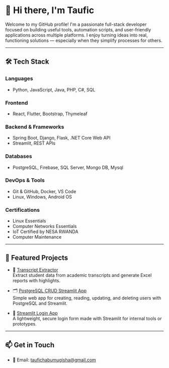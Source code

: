 # 👋 Hi there, I'm Taufic

Welcome to my GitHub profile! I'm a passionate full-stack developer focused on building useful tools, automation scripts, and user-friendly applications across multiple platforms. I enjoy turning ideas into real, functioning solutions — especially when they simplify processes for others.

---

## 🛠️ Tech Stack

### Languages
- Python, JavaScript, Java, PHP, C#, SQL

### Frontend
- React, Flutter, Bootstrap, Thymeleaf

### Backend & Frameworks
- Spring Boot, Django, Flask, .NET Core Web API
- Streamlit, REST APIs

### Databases
- PostgreSQL, Firebase, SQL Server, Mongo DB, Mysql

### DevOps & Tools
- Git & GitHub, Docker, VS Code
- Linux, Windows, Android OS

### Certifications
- Linux Essentials
- Computer Networks Essentials
- IoT Certified by NESA RWANDA
- Computer Maintenance

---

## 📌 Featured Projects

- 📄 [Transcript Extractor](https://github.com/taufich/transcript-extractor)  
  Extract student data from academic transcripts and generate Excel reports with highlights.

- 🗂️ [PostgreSQL CRUD Streamlit App](https://github.com/taufich/postgres-crud-app)  
  Simple web app for creating, reading, updating, and deleting users with PostgreSQL and Streamlit.

- 🔐 [Streamlit Login App](https://github.com/taufich/streamlit-login-app)  
  A lightweight, secure login form made with Streamlit for internal tools or prototypes.



---

## 📫 Get in Touch

- 📧 Email: taufichabumugisha@gmail.com


